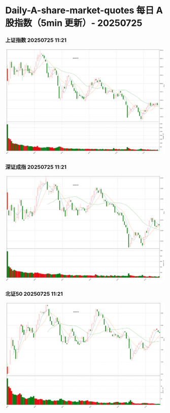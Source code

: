 
# Daily-A-share-market-quotes 每日 A 股指数（5min 更新）- 20250725

### 上证指数 20250725 11:21
![](./fig/2025/7/20250725-sh000001.png)

### 深证成指 20250725 11:21
![](./fig/2025/7/20250725-sz399001.png)

### 北证50 20250725 11:21
![](./fig/2025/7/20250725-bj899050.png)
